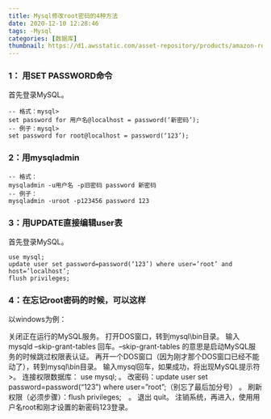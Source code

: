 ```yaml
---
title: Mysql修改root密码的4种方法
date: 2020-12-10 12:28:46
tags: -Mysql
categories: [数据库]
thumbnail: https://d1.awsstatic.com/asset-repository/products/amazon-rds/1024px-MySQL.ff87215b43fd7292af172e2a5d9b844217262571.png
---
```


### 1： 用SET PASSWORD命令
首先登录MySQL。
```
-- 格式：mysql>
set password for 用户名@localhost = password(‘新密码’);
-- 例子：mysql>
set password for root@localhost = password(‘123’);
```
### 2：用mysqladmin
```
-- 格式：
mysqladmin -u用户名 -p旧密码 password 新密码
-- 例子：
mysqladmin -uroot -p123456 password 123
```
### 3：用UPDATE直接编辑user表
首先登录MySQL。
```
use mysql;
update user set password=password(‘123’) where user=’root’ and host=’localhost’;
flush privileges;
```
### 4：在忘记root密码的时候，可以这样
以windows为例：

关闭正在运行的MySQL服务。
打开DOS窗口，转到mysql\bin目录。
输入mysqld –skip-grant-tables 回车。–skip-grant-tables 的意思是启动MySQL服务的时候跳过权限表认证。
再开一个DOS窗口（因为刚才那个DOS窗口已经不能动了），转到mysql\bin目录。
输入mysql回车，如果成功，将出现MySQL提示符 >。
连接权限数据库： use mysql; 。
改密码：update user set password=password(“123”) where user=”root”;（别忘了最后加分号） 。
刷新权限（必须步骤）：flush privileges;　。
退出 quit。
注销系统，再进入，使用用户名root和刚才设置的新密码123登录。
